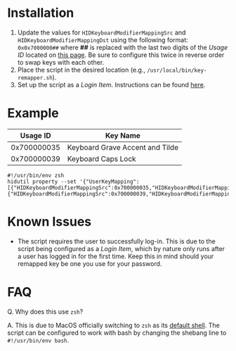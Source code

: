 # Installation
1. Update the values for `HIDKeyboardModifierMappingSrc` and `HIDKeyboardModifierMappingDst` using the following format: `0x0x7000000##` where **##** is replaced with the last two digits of the *Usage ID* located on [this page](https://developer.apple.com/library/archive/technotes/tn2450/_index.html#//apple_ref/doc/uid/DTS40017618-CH1-KEY_TABLE_USAGES). Be sure to configure this twice in reverse order to swap keys with each other.
2. Place the script in the desired location (e.g., `/usr/local/bin/key-remapper.sh`).
3. Set up the script as a *Login Item*. Instructions can be found [here](https://support.apple.com/guide/mac-help/open-items-automatically-when-you-log-in-mh15189/mac).

# Example
| Usage ID | Key Name |
| -------- | -------- |
| 0x700000035 | Keyboard Grave Accent and Tilde |
| 0x700000039 | Keyboard Caps Lock |

```
#!/usr/bin/env zsh
hidutil property --set '{"UserKeyMapping":[{"HIDKeyboardModifierMappingSrc":0x700000035,"HIDKeyboardModifierMappingDst":0x700000039},{"HIDKeyboardModifierMappingSrc":0x700000039,"HIDKeyboardModifierMappingDst":0x700000035}]}'
```

# Known Issues
* The script requires the user to successfully log-in. This is due to the script being configured as a *Login Item*, which by nature only runs after a user has logged in for the first time. Keep this in mind should your remapped key be one you use for your password.

# FAQ
Q. Why does this use `zsh`?

A. This is due to MacOS officially switching to `zsh` as its [default shell](https://support.apple.com/guide/terminal/change-the-default-shell-trml113/mac#:~:text=The%20default%20shell%20is%20zsh,windows%20and%20tabs%20open%20with.&text=In%20the%20Terminal%20app%20on,shell%20you%20want%20to%20use.). The script can be configured to work with bash by changing the shebang line to `#!/usr/bin/env bash`.
